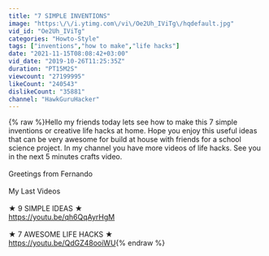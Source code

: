 ```yaml
---
title: "7 SIMPLE INVENTIONS"
image: "https:\/\/i.ytimg.com\/vi\/Oe2Uh_IViTg\/hqdefault.jpg"
vid_id: "Oe2Uh_IViTg"
categories: "Howto-Style"
tags: ["inventions","how to make","life hacks"]
date: "2021-11-15T08:08:42+03:00"
vid_date: "2019-10-26T11:25:35Z"
duration: "PT15M2S"
viewcount: "27199995"
likeCount: "240543"
dislikeCount: "35881"
channel: "HawkGuruHacker"
---
```

{% raw %}Hello my friends today lets see how to make this 7 simple inventions or creative life hacks at home. Hope you enjoy this useful ideas that can be very awesome for build at house with friends for a school science project. In my channel you have more videos of life hacks. See you in the next 5 minutes crafts video.<br /><br />Greetings from Fernando<br /><br />My Last Videos<br /><br />★ 9 SIMPLE IDEAS ★<br /><a rel="nofollow" target="blank" href="https://youtu.be/qh6QqAyrHgM">https://youtu.be/qh6QqAyrHgM</a><br /><br />★ 7  AWESOME LIFE HACKS ★<br /><a rel="nofollow" target="blank" href="https://youtu.be/QdGZ48ooiWU">https://youtu.be/QdGZ48ooiWU</a>{% endraw %}
